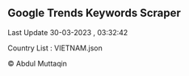 

## Google Trends Keywords Scraper 
 
Last Update 30-03-2023 , 03:32:42

Country List :
VIETNAM.json



© Abdul Muttaqin 
